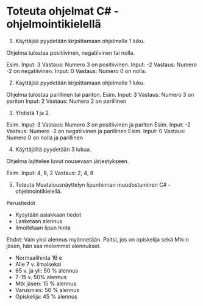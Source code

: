 # Toteuta ohjelmat C# -ohjelmointikielellä

1. Käyttäjää pyydetään kirjoittamaan ohjelmalle 1 luku.

Ohjelma tulostaa positiivinen, negatiivinen tai nolla.

Esim. Input: 3 Vastaus: Numero 3 on positiivinen.
Input: -2 Vastaus: Numero -2 on negatiivinen.
Input: 0 Vastaus: Numero 0 on nolla.

2. Käyttäjää pyydetään kirjoittamaan ohjelmalle 1 luku.

Ohjelma tulostaa parillinen tai pariton.
Esim. Input: 3 Vastaus: Numero 3 on pariton
Input: 2 Vastaus: Numero 2 on parillinen

3. Yhdistä 1 ja 2.

Esim. Input: 3 Vastaus: Numero 3 on positiivinen ja pariton
Esim. Input: -2 Vastaus: Numero -2 on negatiivinen ja parillinen
Esim. Input: 0 Vastaus: Numero 0 on nolla ja parillinen

4. Käyttäjältä pyydetään 3 lukua.

Ohjelma lajittelee luvut nousevaan järjestykseen.

Esim. Input: 4, 8, 2 Vastaus: 2, 4, 8

5. Toteuta Maatalousnäyttelyn lipunhinnan muodostuminen C# -ohjelmointikielellä.

Perustiedot
- Kysytään asiakkaan tiedot
- Lasketaan alennus
- Ilmoitetaan lipun hinta

Ehdot: Vain yksi alennus myönnetään. Paitsi, jos on opiskelija sekä Mtk:n jäsen, hän saa molemmat alennukset.
- Normaalihinta 16 e
- Alle 7 v. ilmaiseksi
- 65 v. ja yli: 50 % alennus
- 7-15 v. 50% alennus
- Mtk jäsen: 15 % alennus
- Varusmies: 50 % alennus
- Opiskelija: 45 % alennus
